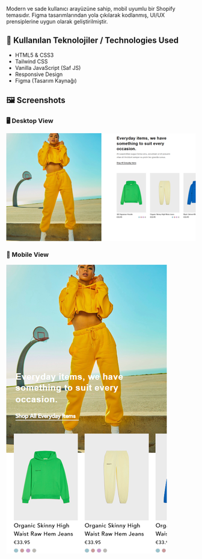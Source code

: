 Modern ve sade kullanıcı arayüzüne sahip, mobil uyumlu bir Shopify temasıdır. Figma tasarımlarından yola çıkılarak kodlanmış, UI/UX prensiplerine uygun olarak geliştirilmiştir.

## 🔧 Kullanılan Teknolojiler / Technologies Used

- HTML5 & CSS3  
- Tailwind CSS
- Vanilla JavaScript (Saf JS)  
- Responsive Design  
- Figma (Tasarım Kaynağı)

## 🖼️ Screenshots

### 🖥️ Desktop View
![Homepage Desktop](./screenshots/desktopversion.png)

### 📱 Mobile View
![Homepage Mobile](./screenshots/mobilversion.png)
